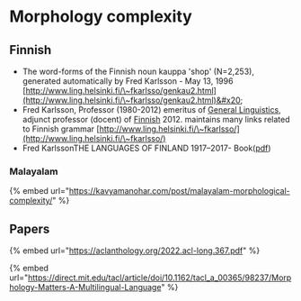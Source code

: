 # Morphology complexity

## Finnish

* The word-forms of the Finnish noun kauppa 'shop' (N=2,253), generated automatically by Fred Karlsson - May 13, 1996 [http://www.ling.helsinki.fi/\~fkarlsso/genkau2.html](http://www.ling.helsinki.fi/\~fkarlsso/genkau2.html)&#x20;
* Fred Karlsson, Professor (1980-2012) emeritus of [General Linguistics](http://www.helsinki.fi/yleinenkielitiede/), adjunct professor (docent) of [Finnish](http://www.helsinki.fi/sup/) 2012. maintains many links related to Finnish grammar [http://www.ling.helsinki.fi/\~fkarlsso/](http://www.ling.helsinki.fi/\~fkarlsso/)
* Fred KarlssonTHE LANGUAGES OF FINLAND 1917–2017- Book([pdf](http://www.ling.helsinki.fi/\~fkarlsso/Languages%20of%20Finland\_1917-2017.pdf))

### Malayalam

{% embed url="https://kavyamanohar.com/post/malayalam-morphological-complexity/" %}

## Papers

{% embed url="https://aclanthology.org/2022.acl-long.367.pdf" %}

{% embed url="https://direct.mit.edu/tacl/article/doi/10.1162/tacl_a_00365/98237/Morphology-Matters-A-Multilingual-Language" %}
